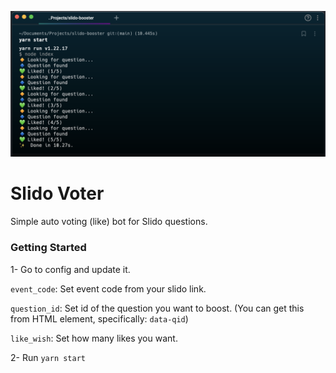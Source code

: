 ![alt text](https://github.com/Closery/slido-voter/blob/main/banner.png?raw=true)

# Slido Voter

Simple auto voting (like) bot for Slido questions.

### Getting Started

1- Go to config and update it.

`event_code`: Set event code from your slido link.

`question_id`: Set id of the question you want to boost. (You can get this from HTML element, specifically: `data-qid`)

`like_wish`: Set how many likes you want.

2- Run `yarn start`
